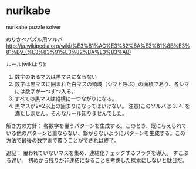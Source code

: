 nurikabe
========

nurikabe puzzle solver

ぬりかべパズル用ソルバ
http://ja.wikipedia.org/wiki/%E3%81%AC%E3%82%8A%E3%81%8B%E3%81%B9_(%E3%83%91%E3%82%BA%E3%83%AB)

ルール(wikiより):
1. 数字のあるマスは黒マスにならない
2. 数字は黒マスに囲まれた白マスの領域（シマと呼ぶ）の面積であり、各シマには数字が一つずつ入る。
3. すべての黒マスは縦横に一つながりになる。
4. 黒マスが2×2以上の固まりになってはいけない。
注意)このソルバは 3. 4. を満たしません。そんなルール知りませんでした。

解き方の方針：
各数字を覆うパターンを生成する。このとき、既に与えられて
いる他のパターンと重ならない、繋がらないようにパターンを生成する。この
方法で最後の数字まで覆うことができれば終了。


追記：
覆われていないマスを集め、連結化チェックするフラグを導入。
すこぶる遅い。
初めから残りが非連結になることを考慮した探索にしないと駄目だ。